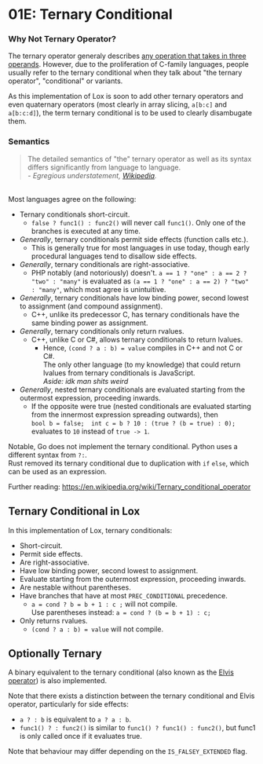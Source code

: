 # 01E: Ternary Conditional

### Why Not Ternary Operator?

The ternary operator generaly describes [any operation that takes in three operands](https://en.wikipedia.org/wiki/Ternary_operation#Computer_science). However, due to the proliferation of C-family languages, people usually refer to the ternary conditional when they talk about "the ternary operator", "conditional" or variants.

As this implementation of Lox is soon to add other ternary operators and even quaternary operators (most clearly in array slicing, `a[b:c]` and `a[b:c:d]`), the term ternary conditional is to be used to clearly disambugate them.

### Semantics

> The detailed semantics of "the" ternary operator as well as its syntax differs significantly from language to language.  
*\- Egregious understatement, [Wikipedia](https://en.wikipedia.org/wiki/Ternary_conditional_operator).*
<br>
Most languages agree on the following:

- Ternary conditionals short-circuit.
  - `false ? func1() : func2()` will never call `func1()`. Only one of the branches is executed at any time.
- *Generally*, ternary conditionals permit side effects (function calls etc.).
  - This is generally true for most languages in use today, though early procedural languages tend to disallow side effects.
- *Generally*, ternary conditionals are right-associative.
  - PHP notably (and notoriously) doesn't. `a == 1 ? "one" : a == 2 ? "two" : "many"` is evaluated as `(a == 1 ? "one" : a == 2) ? "two" : "many"`, which most agree is unintuitive.
- *Generally*, ternary conditionals have low binding power, second lowest to assignment (and compound assignment).
  - C++, unlike its predecessor C, has ternary conditionals have the same binding power as assignment.
- *Generally*, ternary conditionals only return rvalues.
  - C++, unlike C or C#, allows ternary conditionals to return lvalues.
    - Hence, `(cond ? a : b) = value` compiles in C++ and not C or C#.  
    The only other language (to my knowledge) that could return lvalues from ternary conditionals is JavaScript.  
    *Aside: idk man shits weird*
- *Generally*, nested ternary conditionals are evaluated starting from the outermost expression, proceeding inwards.
  - If the opposite were true (nested conditionals are evaluated starting from the innermost expression spreading outwards), then  
  `bool b = false;  int c = b ? 10 : (true ? (b = true) : 0);` evaluates to `10` instead of `true -> 1`.

Notable, Go does not implement the ternary conditional. Python uses a different syntax from `?:`.  
Rust removed its ternary conditional due to duplication with `if` `else`, which can be used as an expression.

Further reading: https://en.wikipedia.org/wiki/Ternary_conditional_operator

## Ternary Conditional in Lox

In this implementation of Lox, ternary conditionals:

- Short-circuit.
- Permit side effects.
- Are right-associative.
- Have low binding power, second lowest to assignment.
- Evaluate starting from the outermost expression, proceeding inwards.
- Are nestable without parentheses.
- Have branches that have at most `PREC_CONDITIONAL` precedence.
  - `a = cond ? b = b + 1 : c ;` will not compile.  
  Use parentheses instead: `a = cond ? (b = b + 1) : c;`
- Only returns rvalues.
  - `(cond ? a : b) = value` will not compile.

## Optionally Ternary

A binary equivalent to the ternary conditional (also known as the [Elvis operator](https://en.wikipedia.org/wiki/Elvis_operator)) is also implemented.

Note that there exists a distinction between the ternary conditional and Elvis operator, particularly for side effects:

- `a ? : b` is equivalent to `a ? a : b`.
- `func1() ? : func2()` is similar to `func1() ? func1() : func2()`, but func1 is only called once if it evaluates true.

Note that behaviour may differ depending on the `IS_FALSEY_EXTENDED` flag.
